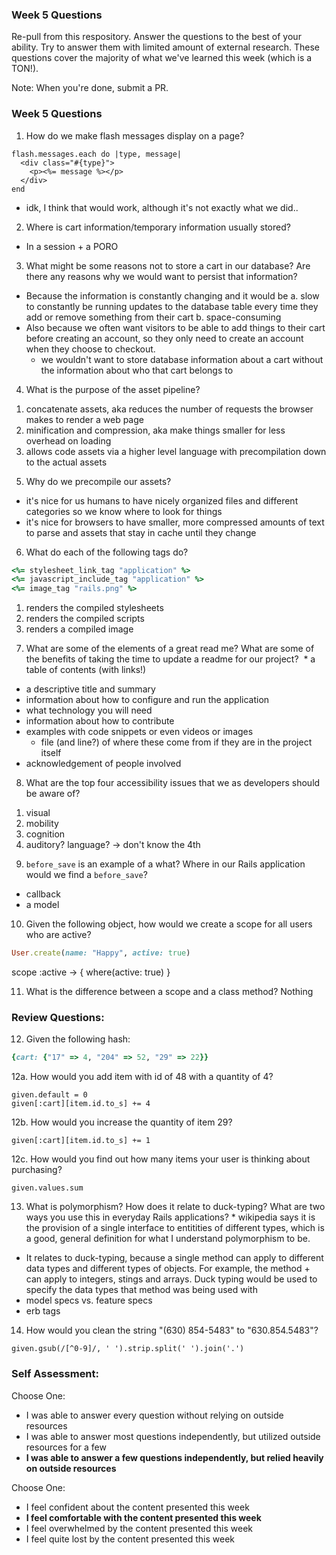 ### Week 5 Questions

Re-pull from this respository. Answer the questions to the best of your ability. Try to answer them with limited amount of external research. These questions cover the majority of what we've learned this week (which is a TON!). 

Note: When you're done, submit a PR. 

### Week 5 Questions
1. How do we make flash messages display on a page?
```
flash.messages.each do |type, message|
  <div class="#{type}">
    <p><%= message %></p>
  </div>
end
```

* idk, I think that would work, although it's not exactly what we did..

2. Where is cart information/temporary information usually stored?
* In a session + a PORO

3. What might be some reasons not to store a cart in our database? Are there any reasons why we would want to persist that information?
* Because the information is constantly changing and it would be 
  a. slow to constantly be running updates to the database table every time they add or remove something from their cart
  b. space-consuming
* Also because we often want visitors to be able to add things to their cart before creating an account, so they only need to create an account when they choose to checkout.
  * we wouldn't want to store database information about a cart without the information about who that cart belongs to
  
4. What is the purpose of the asset pipeline?
  1) concatenate assets, aka reduces the number of requests the browser makes to render a web page
  2) minification and compression, aka make things smaller for less overhead on loading
  3) allows code assets via a higher level language with precompilation down to the actual assets

5. Why do we precompile our assets?
* it's nice for us humans to have nicely organized files and different categories so we know where to look for things
* it's nice for browsers to have smaller, more compressed amounts of text to parse and assets that stay in cache until they change

6. What do each of the following tags do?

```ruby 
<%= stylesheet_link_tag "application" %>
<%= javascript_include_tag "application" %>
<%= image_tag "rails.png" %>
```
  1) renders the compiled stylesheets
  2) renders the compiled scripts
  3) renders a compiled image 
  
7. What are some of the elements of a great read me? What are some of the benefits of taking the time to update a readme for our project?
  * a table of contents (with links!)
  * a descriptive title and summary
  * information about how to configure and run the application
  * what technology you will need
  * information about how to contribute
  * examples with code snippets or even videos or images
    * file (and line?) of where these come from if they are in the project itself
  * acknowledgement of people involved

8. What are the top four accessibility issues that we as developers should be aware of?
1) visual
2) mobility
3) cognition
4) auditory? language? -> don't know the 4th

9. `before_save` is an example of a what? Where in our Rails application would we find a `before_save`?
* callback
* a model

10. Given the following object, how would we create a scope for all users who are active?

```ruby 
User.create(name: "Happy", active: true)
```
scope :active -> { where(active: true) }

11. What is the difference between a scope and a class method?
Nothing

### Review Questions:  
12. Given the following hash:  

```ruby
{cart: {"17" => 4, "204" => 52, "29" => 22}}
```

  12a. How would you add item with id of 48 with a quantity of 4?  
  
  ```
  given.default = 0
  given[:cart][item.id.to_s] += 4
  ```
  
  12b. How would you increase the quantity of item 29?  
  
  ```
  given[:cart][item.id.to_s] += 1
  ```
  12c. How would you find out how many items your user is thinking about purchasing?   
  ```
  given.values.sum
  ```
  
13. What is polymorphism? How does it relate to duck-typing? What are two ways you use this in everyday Rails applications?  * wikipedia says it is the provision of a single interface to entitities of different types, which is a good, general definition for what I understand polymorphism to be.
* It relates to duck-typing, because a single method can apply to different data types and different types of objects. For example, the method + can apply to integers, stings and arrays. Duck typing would be used to specify the data types that method was being used with
* model specs vs. feature specs 
* erb tags

14. How would you clean the string "(630) 854-5483" to "630.854.5483"?  
```
given.gsub(/[^0-9]/, ' ').strip.split(' ').join('.')
```

### Self Assessment:
Choose One:
* I was able to answer every question without relying on outside resources
* I was able to answer most questions independently, but utilized outside resources for a few
* **I was able to answer a few questions independently, but relied heavily on outside resources** 

Choose One:
* I feel confident about the content presented this week
* **I feel comfortable with the content presented this week**
* I feel overwhelmed by the content presented this week
* I feel quite lost by the content presented this week
